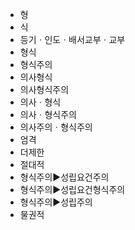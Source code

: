- 형
- 식
- 등기ㆍ인도ㆍ배서교부ㆍ교부
- 형식
- 형식주의
- 의사형식
- 의사형식주의
- 의사ㆍ형식
- 의사ㆍ형식주의
- 의사주의ㆍ형식주의
- 엄격
- 더제한
- 절대적
- 형식주의▶️성립요건주의
- 형식주의▶️성립요건형식주의
- 형식주의▶️성립주의
- 물권적
